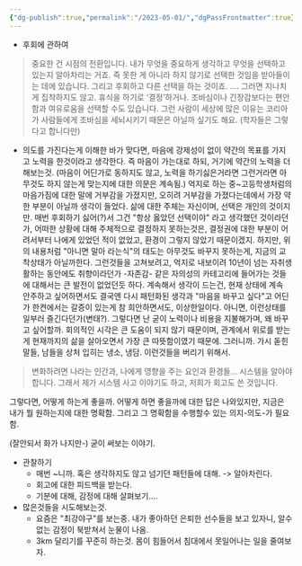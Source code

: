 ```yaml
---
{"dg-publish":true,"permalink":"/2023-05-01/","dgPassFrontmatter":true}
---
```



- 후회에 관하여
> 중요한 건 시점의 전환입니다. 내가 무엇을 중요하게 생각하고 무엇을 선택하고 있는지 알아차리는 거죠. 즉 못한 게 아니라 하지 않기로 선택한 것임을 받아들이는 데에 있습니다. 그리고 후회하고 다른 선택을 하는 것이죠.
> ....
> 그러면 지나치게 집착하지도 않고. 휴식을 하기로 ‘결정’하거나. 조바심이나 긴장감보다는 편안함과 여유로움을 선택할 수도 있습니다. 그런 사람이 세상에 많은 이유는 코리아가 사람들에게 조바심을 세뇌시키기 때문은 아닐까 싶기도 해요. (학자들은 그렇다고 합니다만)
	
  - 의도를 가진다는게 이해한 바가 맞다면, 마음에 강제성이 없이 약간의 목표를 가지고 노력을 한것이라고 생각한다. 즉 마음이 가는대로 하되, 거기에 약간의 노력을 더해보는것. (마음이 어딘가로 동하지도 않고, 노력을 하기싫은거라면 그런거라면 아무것도 하지 않는게 맞는지에 대한 의문은 계속됨.) 억지로 하는 중~고등학생처럼의 마음가짐에 대한 말에 거부감을 가졌지만, 오히려 거부감을 가졌다는데에서 가장 약한 부분이 아닐까 생각이 들었다. 삶에 대한 주체는 자신이며, 선택은 개인의 것이지만. 매번 후회하기 싫어(?)서 그건 "항상 옳았던 선택이야" 라고 생각했던 것이라던가, 어떠한 상황에 대해 주체적으로 결정하지 못하는것은, 결정권에 대한 부분이 어려서부터 나에게 있었던 적이 없었고, 환경이 그렇지 않았기 때문이겠지. 하지만,
	위의 내용처럼 "아니면 말아 라는식"의 태도는 아무것도 바꾸지 못하는게, 지금의 교착상태가 아닐까한다. 그런것들을 고쳐보려고, 억지로 내보이려 10년이 넘는 자취생활하는 동안에도  취향이라던가 -자존감- 같은 자의성의 카테고리에 들어가는 것들에 대해서는 큰 발전이 없었던듯 하다. 계속해서 생각이 드는건, 현재 상태에 계속 안주하고 싶어하면서도 결국엔 다시 패턴화된 생각과 "마음을 바꾸고 싶다"고 어딘가 한켠에서는 갈증이 있는게 참 희안하면서도, 이상한일이다. 아니면, 이런상태를 일부러 즐긴다던가(변태?). 
	그렇다면 난 굳이 노력이나 비용을 지불해가며, 왜 바꾸고 싶어할까. 회의적인 시각은 큰 도움이 되지 않기 때문이며, 관계에서 위로를 받는게 현재까지의 삶을 살아오면서 가장 큰 따뜻함이였기 때문에. 그러니까. 가시 돋힌 말들, 남들을 상처 입히는 냉소, 냉담. 이런것들을 버리기 위해서.

>   변화하려면 나라는 인간과, 나에게 영향을 주는 요인과 환경들… 시스템을 알아야 합니다. 그래서 제가 시스템 사고 이야기도 하고, 저희가 회고도 쓴 것입니다.

 그렇다면, 어떻게 하는게 좋을까.
 어떻게 하면 좋을까에 대한 답은 나와있지만, 지금은 내가 뭘 원하는지에 대한 명확함.
 그리고 그 명확함을 수행할수 있는 의지-의도-가 필요함.

(잘안되서 화가 나지만-) 굳이 써보는 이야기.
- 관찰하기
	- 매번 ~니까. 혹은 생각하지도 않고 넘기던 패턴들에 대해. -> 알아차린다.
	- 회고에 대한 피드백을 받는다.
	- 기분에 대해, 감정에 대해 살펴보기....
- 많은것들을 시도해보는것.
	- 요즘은 "최강야구"를 보는중.
	  내가 좋아하던 은퇴한 선수들을 보고 있자니, 알수없는 감정이 북받쳐서 눈물이 나옴.
	- 3km 달리기를 꾸준히 하는것. 
	  몸이 힘들어서 침대에서 못일어나는 일을 줄여보자.


